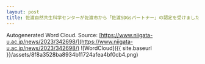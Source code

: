 ```yaml
---
layout: post
title: 佐渡自然共生科学センターが佐渡市から「佐渡SDGsパートナー」の認定を受けました
---
```

Autogenerated Word Cloud.
Source\: [https://www.niigata-u.ac.jp/news/2023/342698/](https://www.niigata-u.ac.jp/news/2023/342698/)
![WordCloud]({{ site.baseurl }}/assets/8f8a3528ba8934b11724afea4bf0cb4.png)